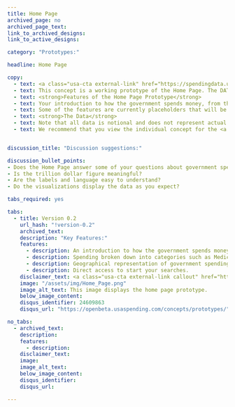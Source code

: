 ```yaml
---
title: Home Page
archived_page: no
archived_page_text:
link_to_archived_designs:
link_to_active_designs:

category: "Prototypes:"

headline: Home Page

copy:
  - text: <a class="usa-cta external-link" href="https://spendingdata.us/#/" target="_blank">Access the Prototype</a>
  - text: This concept is a working prototype of the Home Page. The DATA Act team is publishing this minimum viable product to give the public the opportunity to provide feedback on the design of the future USAspending.gov site.
  - text: <strong>Features of the Home Page Prototype</strong>
  - text: Your introduction to how the government spends money, from the total for one year to a breakdown by categories such as Social Security and National Defense. Immediate access to search.
  - text: Some of the features are currently placeholders that will be implemented at a later date as the team develops the future USAspending.gov platform.
  - text: <strong>The Data</strong>
  - text: Note that all data is notional and does not represent actual spending data. Currently, the data includes a subset of awards data and a subset of financial data from select DATA Act Broker submissions.
  - text: We recommend that you view the individual concept for the <a class="usa-cta" href="../home-page">home page</a> to better understand the intended functionality.


discussion_title: "Discussion suggestions:"

discussion_bullet_points:
- Does the Home Page answer some of your questions about government spending?
- Is the trillion dollar figure meaningful?
- Are the labels and language easy to understand?
- Do the visualizations display the data as you expect?

tabs_required: yes

tabs:
  - title: Version 0.2
    url_hash: "!version-0.2"
    archived_text:  
    description: "Key Features:"
    features:
      - description: An introduction to how the government spends money.
      - description: Spending broken down into categories such as Medicare and National Defense.
      - description: Geographical representation of government spending.
      - description: Direct access to start your searches.
    disclaimer_text: <a class="usa-cta external-link callout" href="https://spendingdata.us/#/" target="_blank">View the interactive prototype</a>
    image: "/assets/img/Home_Page.png"
    image_alt_text: This image displays the home page prototype.
    below_image_content:
    disqus_identifier: 24609863
    disqus_url: "https://openbeta.usaspending.com/concepts/prototypes/"

no_tabs:
  - archived_text:
    description:
    features:
      - description:
    disclaimer_text:
    image:
    image_alt_text:
    below_image_content:
    disqus_identifier:
    disqus_url:

---
```

